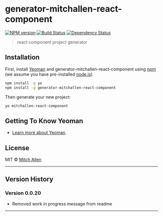 # generator-mitchallen-react-component

[![NPM version][npm-image]][npm-url] [![Build Status][travis-image]][travis-url] [![Dependency Status][daviddm-image]][daviddm-url]
> react component project generator

## Installation

First, install [Yeoman](http://yeoman.io) and generator-mitchallen-react-component using [npm](https://www.npmjs.com/) (we assume you have pre-installed [node.js](https://nodejs.org/)).

```bash
npm install -g yo
npm install -g generator-mitchallen-react-component
```

Then generate your new project:

```bash
yo mitchallen-react-component
```

## Getting To Know Yeoman

 * [Learn more about Yeoman](http://yeoman.io/).

## License

MIT © [Mitch Allen](http://mitchallen.com)

* * *

## Version History

### Version 0.0.20

* Removed work in progress message from readme

* * *

[npm-image]: https://badge.fury.io/js/generator-mitchallen-react-component.svg
[npm-url]: https://npmjs.org/package/generator-mitchallen-react-component
[travis-image]: https://travis-ci.org/mitchallen/generator-mitchallen-react-component.svg?branch=master
[travis-url]: https://travis-ci.org/mitchallen/generator-mitchallen-react-component
[daviddm-image]: https://david-dm.org/mitchallen/generator-mitchallen-react-component.svg?theme=shields.io
[daviddm-url]: https://david-dm.org/mitchallen/generator-mitchallen-react-component
